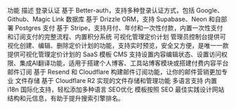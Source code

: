 功能	描述
登录认证	基于 Better-auth，支持多种登录认证方式，包括 Google、Github、Magic Link
数据库	基于 Drizzle ORM，支持 Supabase、Neon 和自部署 Postgres
支付	基于 Stripe，支持月付、年付和一次性付款，内置一次性支付和订阅支付的完整流程、内置积分系统
可视化管理定价计划	管理员控制台提供可视化创建、编辑、删除定价计划的功能，支持实时预览，安全又方便，是唯一一款提供可视化管理定价计划的 SaaS 模板
CMS	支持设置内容编辑状态、设置访问权限、集成AI翻译功能，适用于搭建个人博客、工具站博客模块或搭建付费内容平台
邮件订阅	基于 Resend 和 Cloudflare 构建邮件订阅功能，让你的邮件营销更加专业
文件存储	基于 Cloudflare R2 实现的文件存储和管理功能
多语言支持	内置 i18n 国际化支持，轻松添加多种语言
SEO优化	模板按照 SEO 最佳实践设计网站结构和元信息，有助于提升搜索引擎排名。